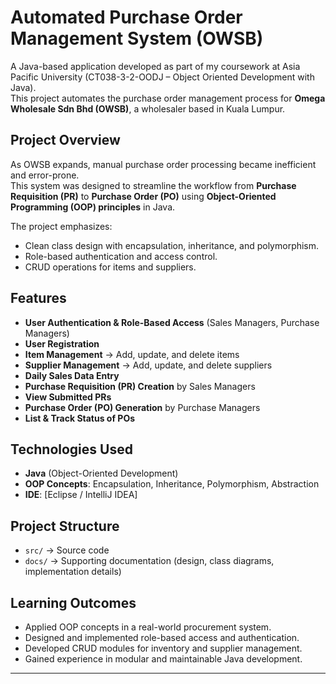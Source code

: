 # Automated Purchase Order Management System (OWSB)

A Java-based application developed as part of my coursework at Asia Pacific University (CT038-3-2-OODJ – Object Oriented Development with Java).  
This project automates the purchase order management process for **Omega Wholesale Sdn Bhd (OWSB)**, a wholesaler based in Kuala Lumpur.  

## Project Overview
As OWSB expands, manual purchase order processing became inefficient and error-prone.  
This system was designed to streamline the workflow from **Purchase Requisition (PR)** to **Purchase Order (PO)** using **Object-Oriented Programming (OOP) principles** in Java.  

The project emphasizes:
- Clean class design with encapsulation, inheritance, and polymorphism.  
- Role-based authentication and access control.  
- CRUD operations for items and suppliers.  

## Features
- **User Authentication & Role-Based Access** (Sales Managers, Purchase Managers)  
- **User Registration**  
- **Item Management** → Add, update, and delete items  
- **Supplier Management** → Add, update, and delete suppliers  
- **Daily Sales Data Entry**  
- **Purchase Requisition (PR) Creation** by Sales Managers  
- **View Submitted PRs**  
- **Purchase Order (PO) Generation** by Purchase Managers  
- **List & Track Status of POs**  

## Technologies Used
- **Java** (Object-Oriented Development)  
- **OOP Concepts**: Encapsulation, Inheritance, Polymorphism, Abstraction  
- **IDE**: [Eclipse / IntelliJ IDEA]  

## Project Structure
- `src/` → Source code  
- `docs/` → Supporting documentation (design, class diagrams, implementation details)  

## Learning Outcomes
- Applied OOP concepts in a real-world procurement system.  
- Designed and implemented role-based access and authentication.  
- Developed CRUD modules for inventory and supplier management.  
- Gained experience in modular and maintainable Java development.  

---

